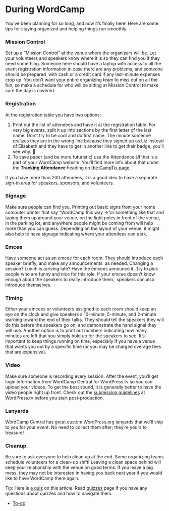 # During WordCamp

You’ve been planning for so long, and now it’s finally here! Here are some tips for staying organized and helping things run smoothly.

### Mission Control

Set up a “Mission Control” at the venue where the organizers will be. Let your volunteers and speakers know where it is so they can find you if they need something. Someone here should have a laptop with access to all the event registration information in case there are any problems, and someone should be prepared  with cash or a credit card if any last-minute expenses crop up. You don’t want your entire organizing team to miss out on all the fun, so make a schedule for who will be sitting at Mission Control to make sure the day is covered.

### Registration

At the registration table you have two options:

1.  Print out the list of attendees and have it at the registration table. For very big events, split it up into sections by the first letter of the last name. Don’t try to be cool and do first name. The minute someone realizes they are in the wrong line because they signed up as Liz instead of Elizabeth and they have to get in another line to get their badge, you’ll see why. 🙂
2.  To save paper (and be more futuristic) use the Attendance UI that is a part of your WordCamp website. You’ll find more info about that under the **Tracking Attendance** heading on [the CampTix page](https://make.wordpress.org/community/handbook/wordcamp-organizer-handbook/first-steps/web-presence/using-camptix-event-ticketing-plugin/).

If you have more than 200 attendees, it is a good idea to have a separate sign-in area for speakers, sponsors, and volunteers.

### Signage

Make sure people can find you. Printing out basic signs from your home computer printer that say “WordCamp this way →”or something like that and taping them up around your venue, on the light poles in front of the venue, in the parking lot, and anywhere people might be coming from will help more than you can guess. Depending on the layout of your venue, it might also help to have signage indicating where your attendees can park.

### Emcee

Have someone act as an emcee for each room. They should introduce each speaker briefly, and make any announcements  as needed. Changing a session? Lunch is arriving late? Have the emcees announce it. Try to pick people who are funny and nice for this role. If your emcee doesn’t know enough about the speakers to really introduce them,  speakers can also introduce themselves.

### Timing

Either your emcees or volunteers assigned to each room should keep an eye on the clock and give speakers a 10-minute, 5-minute, and 2-minute warning toward the end of their talks. They should tell the speakers they will do this before the speakers go on, and demonstrate the hand signal they will use. Another option is to print out numbers indicating how many minutes are left that you simply hold up for the speakers to see. It’s important to keep things running on time, especially if you have a venue that wants you out by a specific time (or you may be charged overage fees that are expensive).

### Video

Make sure someone is recording every session. After the event, you’ll get login information from WordCamp Central for WordPress.tv so you can upload your videos. To get the best sound, it is generally better to have the video people right up front. Check out the [submission guidelines](http://wptvblog.wordpress.com/submission-guidelines/) at WordPress.tv before you start post-production.

### Lanyards

WordCamp Central has great custom WordPress.org lanyards that we’ll ship to you for your event. No need to collect them after; they’re yours to treasure!

### Cleanup

Be sure to ask everyone to help clean up at the end. Some organizing teams schedule volunteers for a clean-up shift! Leaving a clean space behind will keep your relationship with the venue on good terms. If you leave a big mess, they may not be interested in having you back next year if you would like to have WordCamp there again.

Tip: Here is [a quiz](https://community-self-training.mystagingwebsite.com/quiz/during-wordcamp-2/) on this article. Read [quizzes](https://make.wordpress.org/community/handbook/wordcamp-organizer/quizzes/) page if you have any questions about quizzes and how to navigate them.

*   [To-do](# "To-do")